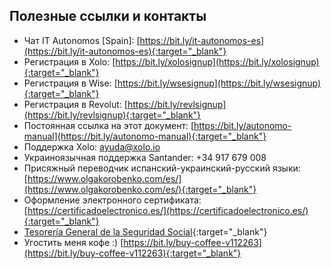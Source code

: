 ## Полезные ссылки и контакты

- Чат IT
  Autonomos [Spain]: [https://bit.ly/it-autonomos-es](https://bit.ly/it-autonomos-es){:target="_blank"}
- Регистрация в Xolo: [https://bit.ly/xolosignup](https://bit.ly/xolosignup){:target="_blank"}
- Регистрация в Wise: [https://bit.ly/wsesignup](https://bit.ly/wsesignup){:target="_blank"}
- Регистрация в
  Revolut: [https://bit.ly/revlsignup](https://bit.ly/revlsignup){:target="_blank"}
- Постоянная ссылка на этот
  документ: [https://bit.ly/autonomo-manual](https://bit.ly/autonomo-manual){:target="_blank"}
- Поддержка Xolo: [ayuda@xolo.io](mailto:ayuda@xolo.io)
- Украиноязычная поддержка Santander: +34 917 679 008
- Присяжный переводчик испанский-украинский-русский
  языки: [https://www.olgakorobenko.com/es/](https://www.olgakorobenko.com/es/){:target="_blank"}
- Оформление электронного
  сертификата: [https://certificadoelectronico.es/](https://certificadoelectronico.es/){:target="_blank"}
- [Tesorería General de la Seguridad Social](https://portal.seg-social.gob.es/wps/portal/importass/importass/inicio){:target="_blank"}
- Угостить меня
  кофе :) [https://bit.ly/buy-coffee-v112263](https://bit.ly/buy-coffee-v112263){:target="_blank"}
